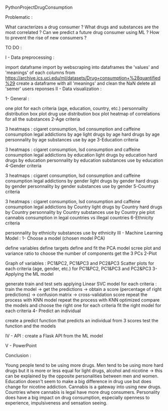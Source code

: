 PythonProjectDrugConsumption

Problematic :

What caracterizes a drug consumer ?
What drugs and substances are the most correlated ?
Can we predict a future drug consumer using ML ?
How to prevent the rise of new consumers ?

TO DO :

I - Data preprocessing :

import dataframe
import by webscraping into dataframes the 'values' and 'meanings' of each columns from https://archive.ics.uci.edu/ml/datasets/Drug+consumption+%28quantified%29
create a dataframe with all 'meanings' and clean the NaN
delete all 'semer' users reponses
II - Data visualization :

1- General :

one plot for each criteria (age, education, country, etc.)
personnality distribution box plot
drug use distribution box plot
heatmap of correlations for all the substances
2-Age criteria

3 heatmaps : cigaret consumption, lsd consumption and caffeine consumption
legal addictions by age
light drugs by age
hard drugs by age
personnality by age
substances use by age
3-Education criteria

3 heatmaps : cigaret consumption, lsd consumption and caffeine consumption
legal addictions by education
light drugs by education
hard drugs by education
personnality by education
substances use by education
4-Gender criteria

3 heatmaps : cigaret consumption, lsd consumption and caffeine consumption
legal addictions by gender
light drugs by gender
hard drugs by gender
personnality by gender
substances use by gender
5-Country criteria

3 heatmaps : cigaret consumption, lsd consumption and caffeine consumption
legal addictions by Country
light drugs by Country
hard drugs by Country
personnality by Country
substances use by Country
pie plot cannabis consumption in legal countries vs illegal countries
6-Ethnicity criteria

personnality by ethnicity
substances use by ethnicity
III - Machine Learning Model : 1- Choose a model (chosen model PCA)

define variables
define targets
define and fit the PCA model
scree plot and variance ratio to choose the number of components
get the 3 PCs
2-Plot

Graph of variables : PC1&PC2, PC1&PC3 and PC2&PC3
Scatter plots for each criteria (age, gender, etc.) for PC1&PC2, PC1&PC3 and PC2&PC3
3-Applying the ML model

generate train and test sets
applying Linear SVC model
for each criteria : train the model -> get the predictions -> obtain a score (percentage of right predictions) -> confusion matrix -> cross-validation score
repeat the process with KNN model
repeat the process with KNN optimized
compare the models and choose the right one for each criteria
fit the right model for each criteria
4- Predict an individual

create a predict function that predicts an individual from 3 scores
test the function and the models

IV - API :
create a Flask API from the ML model

V - PowerPoint

Conclusion :

Young people tend to be using more drugs.
Men tend to be using more hard drugs but it is more or less equal for light drugs, alcohol and nicotine -> this can be explained by the opposite personalities between men and women.
Education doesn't seem to make a big difference in drug use but does change for nicotine addiction.
Cannabis is a gateway into using new drugs.
Countries where cannabis is legal have more drug consumers.
Personality does have a big impact on drug consumption, especially openness to experience, impulsiveness and sensation seeing.
